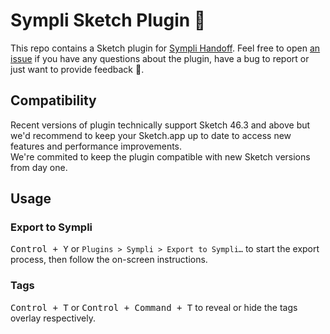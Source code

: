 # Sympli Sketch Plugin 🔸

This repo contains a Sketch plugin for [Sympli Handoff](https://sympli.io/handoff). Feel free to open [an issue](https://github.com/sympli/sympli-sketch-plugin/issues/new/choose) if you have any questions about the plugin, have a bug to report or just want to provide feedback 🙌.

## Compatibility

Recent versions of plugin technically support Sketch 46.3 and above but we'd recommend to keep your Sketch.app up to date to access new features and performance improvements.  
We're commited to keep the plugin compatible with new Sketch versions from day one.

## Usage

### Export to Sympli

<kbd>Control + Y</kbd> or `Plugins > Sympli > Export to Sympli…` to start the export process, then follow the on-screen instructions.

### Tags

<kbd>Control + T</kbd> or <kbd>Control + Command + T</kbd> to reveal or hide the tags overlay respectively.
